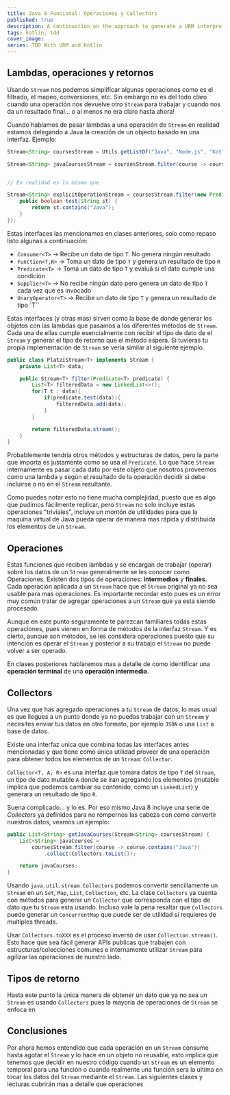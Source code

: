 ```yaml
---
title: Java 8 Funcional: Operaciones y Collectors
published: true
description: A continuation on the approach to generate a URM interpreter using Kotlin and TDD
tags: kotlin, tdd
cover_image:
series: TDD With URM and Kotlin
---
```


## Lambdas, operaciones y retornos

Usando `Stream` nos podemos simplificar algunas operaciones como es el filtrado, el mapeo, conversiones, etc. Sin embargo no es del todo claro cuando una operación nos devuelve otro `Stream` para trabajar y cuando nos da un resultado final… o al menos no era claro hasta ahora!

Cuando hablamos de pasar lambdas a una operación de `Stream` en realidad estamos delegando a Java la creación de un objecto basado en una interfaz. Ejemplo:

```java
Stream<String> coursesStream = Utils.getListOf("Java", "Node.js", "Kotlin").stream();

Stream<String> javaCoursesStream = coursesStream.filter(course -> course.contains("Java"));


// En realidad es lo mismo que

Stream<String> explicitOperationStream = coursesStream.filter(new Predicate<String>() {
    public boolean test(String st) {
        return st.contains("Java");
    }
});
```

Estas interfaces las mencionamos en clases anteriores, solo como repaso listo algunas a continuación:

- `Consumer<T>` -> Recibe un dato de tipo `T`. No genera ningún resultado
- `Function<T,R>` -> Toma un dato de tipo `T` y genera un resultado de tipo `R`
- `Predicate<T>` -> Toma un dato de tipo `T` y evaluá si el dato cumple una condición
- `Supplier<T>` -> No recibe ningún dato pero genera un dato de tipo `T` cada vez que es invocado
- `UnaryOperator<T>` -> Recibe un dato de tipo `T` y genera un resultado de tipo `T``

Estas interfaces (y otras mas) sirven como la base de donde generar los objetos con las lambdas que pasamos a los diferentes métodos de `Stream`. Cada una de ellas cumple esencialmente con recibir el tipo de dato de el `Stream` y generar el tipo de retorno que el método espera. Si tuvieras tu propia implementación de `Stream` se vería similar al siguiente ejemplo.

```java
public class PlatziStream<T> implements Stream {
    private List<T> data;

    public Stream<T> filter(Predicate<T> predicate) {
        List<T> filteredData = new LinkedList<>();
        for(T t : data){
            if(predicate.test(data)){
                filteredData.add(data);
            }
        }

        return filteredData.stream();
    }
}
```

Probablemente tendría otros métodos y estructuras de datos, pero la parte que importa es justamente como se usa el `Predicate`. Lo que hace `Stream` internamente es pasar cada dato por este objeto que nosotros proveemos como una lambda y según el resultado de la operación decidir si debe incluirse o no en el `Stream` resultante.

Como puedes notar esto no tiene mucha complejidad, puesto que es algo que pudimos fácilmente replicar, pero `Stream` no solo incluye estas operaciones "triviales", incluye un montón de utilidades para que la maquina virtual de Java pueda operar de manera mas rápida y distribuida los elementos de un `Stream`.

## Operaciones

Estas funciones que reciben lambdas y se encargan de trabajar (operar) sobre los datos de un `Stream` generalmente se les conocer como Operaciones. Existen dos tipos de operaciones: **intermedios** y **finales**.
Cada operación aplicada a un `Stream` hace que el `Stream` original ya no sea usable para mas operaciones. Es importante recordar esto pues es un error muy común tratar de agregar operaciones a un `Stream` que ya esta siendo procesado.

Aunque en este punto seguramente te parezcan familiares todas estas operaciones, pues vienen en forma de métodos de la interfaz `Stream`. Y es cierto, aunque son métodos, se les considera operaciones puesto que su intención es operar el `Stream` y posterior a su trabajo el `Stream` no puede volver a ser operado.

En clases posteriores hablaremos mas a detalle de como identificar una **operación terminal** de una **operación intermedia**.

## Collectors

Una vez que has agregado operaciones a tu `Stream` de datos, lo mas usual es que llegues a un punto donde ya no puedas trabajar con un `Stream` y necesites enviar tus datos en otro formato, por ejemplo `JSON` o una `List` a base de datos.

Existe una interfaz unica que combina todas las interfaces antes mencionadas y que tiene como única utilidad proveer de una operación para obtener todos los elementos de un `Stream`: `Collector`.

`Collector<T, A, R>` es una interfaz que tomara datos de tipo `T` del `Stream`, un tipo de dato mutable `A` donde se iran agregando los elementos (mutable implica que podemos cambiar su contenido, como un `LinkedList`) y generara un resultado de tipo `R`.

Suena complicado… y lo es. Por eso mismo Java 8 incluye una serie de _Collectors_ ya definidos para no rompernos las cabeza con como convertir nuestros datos, veamos un ejemplo:

```java
public List<String> getJavaCourses(Stream<String> coursesStream) {
    List<String> javaCourses =
        coursesStream.filter(course -> course.contains("Java"))
            .collect(Collectors.toList());

    return javaCourses;
}
```

Usando `java.util.stream.Collectors` podemos convertir sencillamente un `Stream` en un `Set`, `Map`, `List`, `Collection`, etc. La clase `Collectors` ya cuenta con métodos para generar un `Collector` que corresponda con el tipo de dato que tu `Stream` esta usando. Incluso vale la pena resaltar que `Collectors` puede generar un `ConcurrentMap` que puede ser de utilidad si requieres de multiples threads.

Usar `Collectors.toXXX` es el proceso inverso de usar `Collection.stream()`. Esto hace que sea fácil generar APIs publicas que trabajen con estructuras/colecciones comunes e internamente utilizar `Stream` para agilizar las operaciones de nuestro lado.

## Tipos de retorno

Hasta este punto la única manera de obtener un dato que ya no sea un `Stream` es usando `Collectors` pues la mayoría de operaciones de `Stream` se enfoca en 

## Conclusiones

Por ahora hemos entendido que cada operación en un `Stream` consume hasta agotar el `Stream` y lo hace en un objeto no reusable, esto implica que tenemos que decidir en nuestro código cuando un `Stream` es un elemento temporal para una función o cuando realmente una función sera la ultima en tocar los datos del `Stream` mediante el `Stream`. Las siguientes clases y lecturas cubrirán mas a detalle que operaciones 
